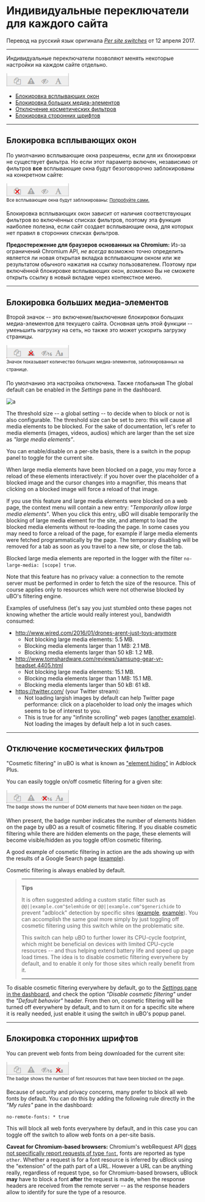 # Индивидуальные переключатели для каждого сайта
Перевод на русский язык оригинала [_Per site switches_](https://github.com/gorhill/uBlock/wiki/Per-site-switches) от 12 апреля 2017.

***

Индивидуальные переключатели позволяют менять некоторые настройки на каждом сайте отдельно.

![Popup UI](https://raw.githubusercontent.com/gorhill/uBlock/master/doc/img/popup-1g.png)

- [Блокировка всплывающих окон](#Блокировка-всплывающих-окон)
- [Блокировка больших медиа-элементов](#Блокировка-больших-медиа-элементов)
- [Отключение косметических фильтров](#Отключение-косметических-фильтров)
- [Блокировка сторонних шрифтов](#Блокировка-сторонних-шрифтов)

***

## Блокировка всплывающих окон

По умолчанию всплывающие окна разрешены, если для их блокировки не существует фильтра. Но если этот параметр включен, независимо от фильтров **все** всплывающие окна будут безоговорочно заблокированы на конкретном сайте:

![Popup UI](https://raw.githubusercontent.com/gorhill/uBlock/master/doc/img/popup-1i.png)<br><sup>Все всплывающие окна будут заблокированы: [Попробуйте сами.](http://jessehakanen.net/adblockpluspopupaddon/test.html)</sup>

Блокировка всплывающих окон зависит от наличия соответствующих фильтров во включённых списках фильтров, поэтому эта функция наиболее полезна, если сайт создает всплывающие окна, для которых нет правил в сторонних списках фильтров.

**Предостережение для браузеров основанных на Chromium:** Из-за ограничений Chromium API, _не всегда_ возможно точно определить является ли новая открытая вкладка всплывающим окном или же результатом обычного нажатия на ссылку пользователем. Поэтому при включённой блокировке всплывающих окон, _возможно_ Вы не сможете открыть ссылку в новый вкладке через контекстное меню.

***

## Блокировка больших медиа-элементов

Второй значок -- это включение/выключение блокировки больших медиа-элементов для текущего сайта. Основная цель этой функции -- уменьшить нагрузку на сеть, но также это может ускорить загрузку страницы.

![Popup UI](https://raw.githubusercontent.com/gorhill/uBlock/master/doc/img/popup-1h.png)<br><sup>Значок показывает количество больших медиа-элементов, заблокированных на странице.</sup>

По умолчанию эта настройка отключена. Также глобальная  The global default can be enabled in the _Settings_ pane in the dashboard.

![a](https://cloud.githubusercontent.com/assets/585534/12380164/2575ee24-bd3a-11e5-8743-24da038463f8.png)

The threshold size -- a global setting -- to decide when to block or not is also configurable. The threshold size can be set to zero: this will cause all media elements to be blocked. For the sake of documentation, let's refer to media elements (images, videos, audios) which are larger than the set size as _"large media elements"_.

You can enable/disable on a per-site basis, there is a switch in the popup panel to toggle for the current site.

When large media elements have been blocked on a page, you may force a reload of these elements interactively: if you hover over the placeholder of a blocked image and the cursor changes into a magnifier, this means that clicking on a blocked image will force a reload of that image.

If you use this feature and large media elements were blocked on a web page, the context menu will contain a new entry: _"Temporarily allow large media elements"_. When you click this entry, uBO will disable temporarily the blocking of large media element for the site, and attempt to load the blocked media elements without re-loading the page. In some cases you may need to force a reload of the page, for example if large media elements were fetched programmatically by the page. The temporary disabling will be removed for a tab as soon as you travel to a new site, or close the tab.

Blocked large media elements are reported in the logger with the filter `no-large-media: [scope] true`.

Note that this feature has no privacy value: a connection to the remote server must be performed in order to fetch the size of the resource. This of course applies only to resources which were not otherwise blocked by uBO's filtering engine.

Examples of usefulness (let's say you just stumbled onto these pages not knowing whether the article would really interest you), bandwidth consumed:

- <http://www.wired.com/2016/01/drones-arent-just-toys-anymore>
    - Not blocking large media elements: 5.5 MB.
    - Blocking media elements larger than 1 MB: 2.1 MB.
    - Blocking media elements larger than 50 kB: 1.2 MB.
- <http://www.tomshardware.com/reviews/samsung-gear-vr-headset,4405.html>
    - Not blocking large media elements: 15.1 MB.
    - Blocking media elements larger than 1 MB: 15.1 MB.
    - Blocking media elements larger than 50 kB: 61 kB.
- <https://twitter.com/> (your Twitter stream):
    - Not loading largish images by default can help Twitter page performance: click on a placeholder to load only the images which seems to be of interest to you.
    - This is true for any "infinite scrolling" web pages ([another example](http://www.bloomberg.com/news/articles/2016-01-19/being-illegal-won-t-keep-drones-from-taking-over-india)). Not loading the images by default help a lot in such cases.

***

## Отключение косметических фильтров

"Cosmetic filtering" in uBO is what is known as ["element hiding"](https://adblockplus.org/filters#elemhide) in Adblock Plus.

You can easily toggle on/off cosmetic filtering for a given site:

![Popup UI](https://raw.githubusercontent.com/gorhill/uBlock/master/doc/img/popup-1j.png)<br><sup>The badge shows the number of DOM elements that have been hidden on the page.</sup>

When present, the badge number indicates the number of elements hidden on the page by uBO as a result of cosmetic filtering. If you disable cosmetic filtering while there are hidden elements on the page, these elements will become visible/hidden as you toggle off/on cosmetic filtering.

A good example of cosmetic filtering in action are the ads showing up with the results of a Google Search page ([example](https://www.google.com/search?q=buy+car&oq=buy+car)).

Cosmetic filtering is always enabled by default.

> ***
> **Tips**
>
> It is often suggested adding a custom static filter such as `@@||example.com^$elemhide` or `@@||example.com^$generichide` to prevent "adblock" detection by specific sites ([example](https://adblockplus.org/forum/viewtopic.php?f=2&t=30763#p124225), [example](https://adblockplus.org/forum/viewtopic.php?f=2&t=43961)). You can accomplish the same goal more simply by just toggling off cosmetic filtering using this switch while on the problematic site.
> 
> This switch can help uBO to further lower its CPU-cycle footprint, which might be beneficial on devices with limited CPU-cycle resources -- and thus helping extend battery life and speed up page load times. The idea is to disable cosmetic filtering everywhere by default, and to enable it only for those sites which really benefit from it.
> ***

To disable cosmetic filtering everywhere by default, go to the [_Settings_ pane in the dashboard](https://github.com/gorhill/uBlock/wiki/Dashboard:-Settings), and check the option _"Disable cosmetic filtering"_ under the _"Default behavior"_ header. From then on, cosmetic filtering will be turned off everywhere by default, and to turn it on for a specific site where it is really needed, just enable it using the switch in uBO's popup panel.

***

## Блокировка сторонних шрифтов

You can prevent web fonts from being downloaded for the current site:

![Popup UI](https://raw.githubusercontent.com/gorhill/uBlock/master/doc/img/popup-1k.png)<br><sup>The badge shows the number of font resources that have been blocked on the page.</sup>

Because of security and privacy concerns, many prefer to block all web fonts by default. You can do this by adding the following rule directly in the _"My rules"_ pane in the dashboard:

    no-remote-fonts: * true

This will block all web fonts everywhere by default, and in this case you can toggle off the switch to allow web fonts on a per-site basis.

**Caveat for Chromium-based browsers:** Chromium's webRequest API [does not specifically report requests of type `font`](https://developer.chrome.com/extensions/webRequest#type-ResourceType), fonts are reported as type `other`. Whether a request is for a font resource is inferred by uBlock using the "extension" of the path part of a URL. However a URL can be anything really, regardless of request type, so for Chromium-based browsers, uBlock **may** have to block a font **after** the request is made, when the response headers are received from the remote server -- as the response headers allow to identify for sure the type of a resource.
